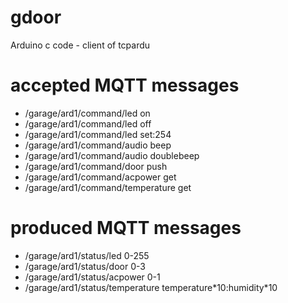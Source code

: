 # gdoor
Arduino c code - client of tcpardu

# accepted MQTT messages
- /garage/ard1/command/led on
- /garage/ard1/command/led off
- /garage/ard1/command/led set:254
- /garage/ard1/command/audio beep
- /garage/ard1/command/audio doublebeep
- /garage/ard1/command/door push
- /garage/ard1/command/acpower get
- /garage/ard1/command/temperature get


# produced MQTT messages
- /garage/ard1/status/led 0-255
- /garage/ard1/status/door 0-3
- /garage/ard1/status/acpower 0-1
- /garage/ard1/status/temperature temperature\*10:humidity\*10
